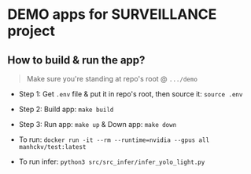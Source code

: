 # DEMO apps for SURVEILLANCE project


## How to build & run the app?

> Make sure you're standing at repo's root @ `.../demo`

- Step 1: Get `.env` file & put it in repo's root, then source it: `source .env`

- Step 2: Build app: `make build`

- Step 3: Run app: `make up` & Down app: `make down`

- To run:
`docker run -it --rm --runtime=nvidia --gpus all manhckv/test:latest`

- To run infer:
`python3 src/src_infer/infer_yolo_light.py`

